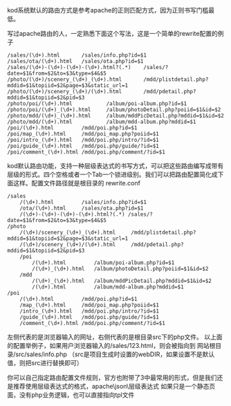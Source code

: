 kod系统默认的路由方式是参考apache的正则匹配方式，因为正则书写门槛最低。

写过apache路由的人，一定熟悉下面这个写法，这是一个简单的rewrite配置的例子
```shell
/sales/(\d+).html       /sales/info.php?id=$1
/sales/ota/(\d+).html   /sales/ota.php?id=$1
/sales/(\d+)-(\d+)-(\d+)-(\d+).html?(.*)    /sales/?date=$1&from=$2&to=$3&type=$4&$5
/photo/(\d+)/scenery_(\d+)_(\d+).html       /mdd/plistdetail.php?mddid=$1&topiid=$2&page=$3&static_url=1
/photo/(\d+)/scenery_(\d+)/(\d+).html       /mdd/pdetail.php?mddid=$1&topiid=$2&pid=$3
/photo/poi/(\d+).html           /album/poi-album.php?id=$1
/photo/poi/(\d+)_(\d+).html     /album/photoDetail.php?poiid=$1&id=$2
/photo/mdd/(\d+)_(\d+).html     /album/mddPicDetail.php?mddid=$1&id=$2
/photo/mdd/(\d+).html           /album/mdd-album.php?mddid=$1
/poi/(\d+).html         /mdd/poi.php?id=$1
/poi/map_(\d+).html     /mdd/poi_map.php?poiid=$1
/poi/intro_(\d+).html   /mdd/poi.php/intro/?id=$1
/poi/guide_(\d+).html   /mdd/poi.php/guide/?id=$1
/poi/comment_(\d+).html /mdd/poi.php/comment/?id=$1
```

kod默认路由功能，支持一种层级表达式的书写方式，可以把这些路由编写成带有层级的形式。四个空格或者一个Tab一个锁进级别。我们可以把路由配置简化成下面这样。配置文件路径就是根目录的 rewrite.conf
```shell
/sales
    /(\d+).html         /sales/info.php?id=$1
    /ota/(\d+).html     /sales/ota.php?id=$1
    /(\d+)-(\d+)-(\d+)-(\d+).html?(.*) /sales/?date=$1&from=$2&to=$3&type=$4&$5
/photo
    /(\d+)/scenery_(\d+)_(\d+).html     /mdd/plistdetail.php?mddid=$1&topiid=$2&page=$3&static_url=1
    /(\d+)/scenery_(\d+)/(\d+).html     /mdd/pdetail.php?mddid=$1&topiid=$2&pid=$3
    /poi
        /(\d+).html         /album/poi-album.php?id=$1
        /(\d+)_(\d+).html   /album/photoDetail.php?poiid=$1&id=$2
    /mdd
        /(\d+)_(\d+).html   /album/mddPicDetail.php?mddid=$1&id=$2
        /(\d+).html         /album/mdd-album.php?mddid=$1
/poi
    /(\d+).html         /mdd/poi.php?id=$1
    /map_(\d+).html     /mdd/poi_map.php?poiid=$1
    /intro_(\d+).html   /mdd/poi.php/intro/?id=$1
    /guide_(\d+).html   /mdd/poi.php/guide/?id=$1
    /comment_(\d+).html /mdd/poi.php/comment/?id=$1
```
左侧代表的是浏览器输入的网址，右侧代表的是根目录src下的php文件。
以上面的配置举例子，如果用户浏览器输入的/sales/123.html，则会被指向到 网站根目录/src/sales/info.php
（src是项目生成时设置的webDIR，如果设置不是默认值，则把src进行替换即可）

你可以自己指定路由配置文件规则，官方也附带了3中最常用的形式，但是我们还是推荐使用层级表达式的格式，apache\json\层级表达式
如果只是一个静态页面，没有php业务逻辑，也可以直接指向tpl文件
